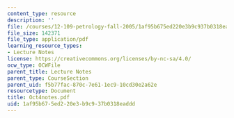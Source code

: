 ```yaml
---
content_type: resource
description: ''
file: /courses/12-109-petrology-fall-2005/1af95b675ed220e3b9c937b0318eaddd_Oct4notes.pdf
file_size: 142371
file_type: application/pdf
learning_resource_types:
- Lecture Notes
license: https://creativecommons.org/licenses/by-nc-sa/4.0/
ocw_type: OCWFile
parent_title: Lecture Notes
parent_type: CourseSection
parent_uid: f5b77fac-870c-7e61-1ec9-10cd30e2a62e
resourcetype: Document
title: Oct4notes.pdf
uid: 1af95b67-5ed2-20e3-b9c9-37b0318eaddd
---
```

